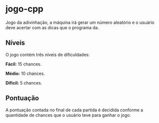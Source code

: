 # jogo-cpp
Jogo da adivinhação, a máquina irá gerar um número aleatório e o usuário deve acertar com as dicas que o programa da.

## Níveis
<p>O jogo contém três níveis de dificuldades:</p>
<p><strong>Fácil:</strong> 15 chances.</p>
<p><p><strong>Médio:</strong> 10 chances.</p>
<p><p><strong>Díficil:</strong> 5 chances.</p>

## Pontuação
<p>A pontuação contada no final de cada partida é decidida conforme a quantidade de chances que o usuário teve para ganhar o jogo.</p>

